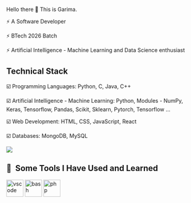 Hello there 👋
This is Garima.

⚡ A Software Developer

⚡ BTech 2026 Batch

⚡ Artificial Intelligence - Machine Learning and Data Science enthusiast

## Technical Stack
☑️  Programming Languages: Python, C, Java, C++
   
☑️ Artificial Intelligence - Machine Learning: Python, Modules - NumPy, Keras, Tensorflow, Pandas, Scikit, Sklearn, Pytorch, Tensorflow ...

☑️ Web Development: HTML, CSS, JavaScript, React

☑️ Databases: MongoDB, MySQL

![](https://leetcard.jacoblin.cool/garimatiwari1803?ext=heatmap)


<h2> 🚀 &nbsp;Some Tools I Have Used and Learned</h2>
<p align="left">
<img src="https://cdn.jsdelivr.net/gh/devicons/devicon/icons/vscode/vscode-original.svg" alt="vscode" width="45" height="45"/>
<img src="https://cdn.jsdelivr.net/gh/devicons/devicon/icons/bash/bash-original.svg" alt="bash" width="45" height="45"/>
<img src="https://cdn.jsdelivr.net/gh/devicons/devicon/icons/php/php-original.svg" alt="php" width="45" height="45"/>
</p>

